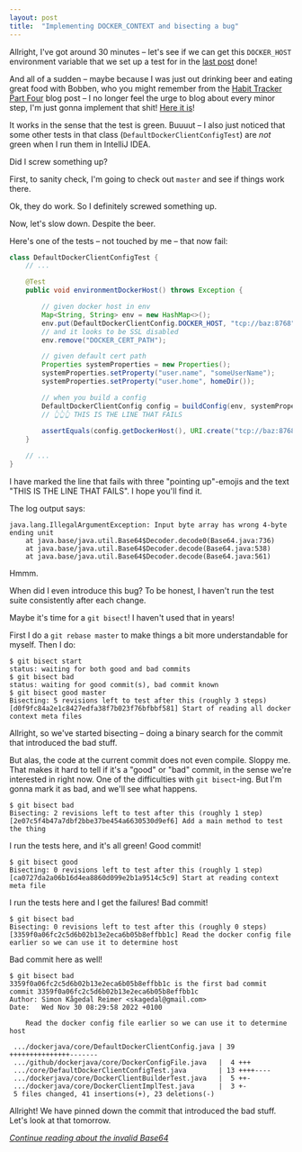 ```yaml
---
layout: post
title:  "Implementing DOCKER_CONTEXT and bisecting a bug"
---
```


Allright, I've got around 30 minutes – let's see if we can get this `DOCKER_HOST` environment variable that we set up a test for in the [last post](/posts/2023-02-02-docker-context-environment-variable) done! 

And all of a sudden – maybe because I was just out drinking beer and eating great food with Bobben, who you might remember from the [Habit Tracker Part Four](/posts/2023-01-04-habit-tracker-functionality-and-first-migration) blog post –  I no longer feel the urge to blog about every minor step, I'm just gonna implement that shit! [Here it is](https://github.com/skagedal/docker-java/commit/d6162d005b86fe18ce6b7596ea695fa50e0582c2)! 

It works in the sense that the test is green. Buuuut – I also just noticed that some other tests in that class (`DefaultDockerClientConfigTest`) are _not_ green when I run them in IntelliJ IDEA. 

Did I screw something up? 

First, to sanity check, I'm going to check out `master` and see if things work there. 

Ok, they do work. So I definitely screwed something up. 

Now, let's slow down. Despite the beer.

Here's one of the tests – not touched by me – that now fail:

```java
class DefaultDockerClientConfigTest {
    // ...

    @Test
    public void environmentDockerHost() throws Exception {

        // given docker host in env
        Map<String, String> env = new HashMap<>();
        env.put(DefaultDockerClientConfig.DOCKER_HOST, "tcp://baz:8768");
        // and it looks to be SSL disabled
        env.remove("DOCKER_CERT_PATH");

        // given default cert path
        Properties systemProperties = new Properties();
        systemProperties.setProperty("user.name", "someUserName");
        systemProperties.setProperty("user.home", homeDir());

        // when you build a config
        DefaultDockerClientConfig config = buildConfig(env, systemProperties);
        // 👆👆👆 THIS IS THE LINE THAT FAILS
        
        assertEquals(config.getDockerHost(), URI.create("tcp://baz:8768"));
    }

    // ...
}
```

I have marked the line that fails with three "pointing up"-emojis and the text "THIS IS THE LINE THAT FAILS". I hope you'll find it. 

The log output says:

```text
java.lang.IllegalArgumentException: Input byte array has wrong 4-byte ending unit
	at java.base/java.util.Base64$Decoder.decode0(Base64.java:736)
	at java.base/java.util.Base64$Decoder.decode(Base64.java:538)
	at java.base/java.util.Base64$Decoder.decode(Base64.java:561)
```

Hmmm.

When did I even introduce this bug? To be honest, I haven't run the test suite consistently after each change.

Maybe it's time for a `git bisect`! I haven't used that in years! 

First I do a `git rebase master` to make things a bit more understandable for myself. Then I do:

```shell
$ git bisect start
status: waiting for both good and bad commits
$ git bisect bad
status: waiting for good commit(s), bad commit known
$ git bisect good master
Bisecting: 5 revisions left to test after this (roughly 3 steps)
[d0f9fc84a2e1c8427edfa38f7b023f76bfbbf581] Start of reading all docker context meta files
```

Allright, so we've started bisecting – doing a binary search for the commit that introduced the bad stuff. 

But alas, the code at the current commit does not even compile. Sloppy me. That makes it hard to tell if it's a "good" or "bad" commit, in the sense we're interested in right now. One of the difficulties with `git bisect`-ing. But I'm gonna mark it as bad, and we'll see what happens.

```shell
$ git bisect bad
Bisecting: 2 revisions left to test after this (roughly 1 step)
[2e07c5f4b47a7dbf2bbe37be454a6630530d9ef6] Add a main method to test the thing
```

I run the tests here, and it's all green! Good commit!

```shell
$ git bisect good
Bisecting: 0 revisions left to test after this (roughly 1 step)
[ca0727da2a06b16d4ea8860d099e2b1a9514c5c9] Start at reading context meta file
```

I run the tests here and I get the failures! Bad commit!

```shell
$ git bisect bad
Bisecting: 0 revisions left to test after this (roughly 0 steps)
[3359f0a06fc2c5d6b02b13e2eca6b05b8effbb1c] Read the docker config file earlier so we can use it to determine host
```

Bad commit here as well!

```shell
$ git bisect bad
3359f0a06fc2c5d6b02b13e2eca6b05b8effbb1c is the first bad commit
commit 3359f0a06fc2c5d6b02b13e2eca6b05b8effbb1c
Author: Simon Kågedal Reimer <skagedal@gmail.com>
Date:   Wed Nov 30 08:29:58 2022 +0100

    Read the docker config file earlier so we can use it to determine host

 .../dockerjava/core/DefaultDockerClientConfig.java | 39 +++++++++++++++-------
 .../github/dockerjava/core/DockerConfigFile.java   |  4 +++
 .../core/DefaultDockerClientConfigTest.java        | 13 ++++----
 .../dockerjava/core/DockerClientBuilderTest.java   |  5 ++-
 .../dockerjava/core/DockerClientImplTest.java      |  3 +-
 5 files changed, 41 insertions(+), 23 deletions(-)
```

Allright! We have pinned down the commit that introduced the bad stuff. Let's look at that tomorrow.

_[Continue reading about the invalid Base64](/posts/2023-02-04-test-data-with-invalid-base64)_